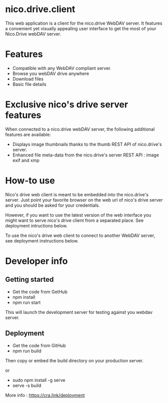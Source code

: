 # nico.drive.client

This web application is a client for the nico.drive WebDAV server.
It features a convenient yet visually appealing user interface to get the most of your Nico.Drive webDAV server.

# Features

- Compatible with any WebDAV compliant server.
- Browse you webDAV drive anywhere 
- Download files
- Basic file details 

# Exclusive nico's drive server features

When connected to a nico.drive webDAV server, the following additional features are available:
- Displays image thumbnails thanks to the thumb REST API of nico.drive's server.
- Enhanced file meta-data from the nico.drive's server REST API : image exif and xmp

# How-to use

Nico's drive web client is meant to be embedded into the nico.drive's server. Just point your favorite browser on the 
web url of nico's drive server and you should be asked for your credentials.

However, if you want to use the latest version of the web interface you might want to serve nico's drive client
from a separated place. See deployment intructions below.

To use the nico's drive web client to connect to another WebDAV server, see deployment instructions below.

# Developer info

## Getting started

- Get the code from GetHub
- npm install
- npm run start

This will launch the development server for testing against you webdav server.

## Deployment

- Get the code from GitHub
- npm run build

Then copy or embed the build directory on your production server.

or

- sudo npm install -g serve
- serve -s build

More info : https://cra.link/deployment

